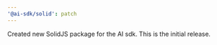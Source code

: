 ```yaml
---
'@ai-sdk/solid': patch
---
```


Created new SolidJS package for the AI sdk. This is the initial release.
